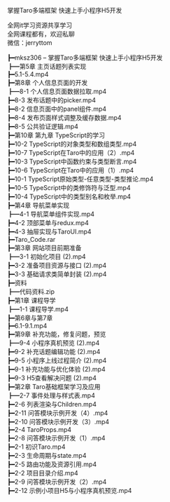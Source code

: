 掌握Taro多端框架 快速上手小程序H5开发

全网it学习资源共享学习<br>全网课程都有，欢迎私聊<br>微信：jerryttom<br>

┣━mksz306 – 掌握Taro多端框架 快速上手小程序H5开发<br> ┣━第5章 主页话题列表实现<br> ┣━5.1-5.4.mp4<br> ┣━第8章 个人信息页面的开发<br> ┣━8-1 个人信息页面数据拉取.mp4<br> ┣━8-3 发布话题中的picker.mp4<br> ┣━8-2 信息页面中的panel组件.mp4<br> ┣━8-4 发布页面样式调整及缓存数据.mp4<br> ┣━8-5 公共验证逻辑.mp4<br> ┣━第10章 第九章 TypeScript的学习<br> ┣━10-2 TypeScript的对象类型和数组类型.mp4<br> ┣━10-7 TypeScript在Taro中的应用（2）.mp4<br> ┣━10-3 TypeScript中函数约束与类型断言.mp4<br> ┣━10-6 TypeScript在Taro中的应用（1）.mp4<br> ┣━10-1 TypeScript原始类型-任意类型-类型推论.mp4<br> ┣━10-5 TypeScript中的类修饰符与泛型.mp4<br> ┣━10-4 TypeScript中的类型别名和枚举.mp4<br> ┣━第4章 导航菜单实现<br> ┣━4-1 导航菜单组件实现.mp4<br> ┣━4-2 顶部菜单与redux.mp4<br> ┣━4-3 抽屉实现与TaroUI.mp4<br> ┣━Taro_Code.rar<br> ┣━第3章 网站项目前期准备<br> ┣━3-1 初始化项目 (2).mp4<br> ┣━3-2 准备项目资源与接口 (2).mp4<br> ┣━3-3 基础请求类简单封装 (2).mp4<br> ┣━资料<br> ┣━代码资料.zip<br> ┣━第1章 课程导学<br> ┣━1-1 课程导学.mp4<br> ┣━第6章与第7章<br> ┣━6.1-9.1.mp4<br> ┣━第9章 补充功能，修复问题，预览<br> ┣━9-4 小程序真机预览 (2).mp4<br> ┣━9-2 补充话题编辑功能 (2).mp4<br> ┣━9-5 小程序上线过程简介 (2).mp4<br> ┣━9-1 补充功能与优化体验 (2).mp4<br> ┣━9-3 H5查看解决问题 (2).mp4<br> ┣━第2章 Taro基础框架学习及应用<br> ┣━2-7 事件处理与样式表.mp4<br> ┣━2-6 列表渲染与Children.mp4<br> ┣━2-11 问答模块示例开发（4）.mp4<br> ┣━2-10 问答模块示例开发（3）.mp4<br> ┣━2-4 TaroProps.mp4<br> ┣━2-8 问答模块示例开发（1）.mp4<br> ┣━2-1 初识Taro.mp4<br> ┣━2-3 生命周期与state.mp4<br> ┣━2-5 路由功能及资源引用.mp4<br> ┣━2-2 项目目录介绍.mp4<br> ┣━2-9 问答模块示例开发（2）.mp4<br> ┣━2-12 示例小项目H5与小程序真机预览.mp4